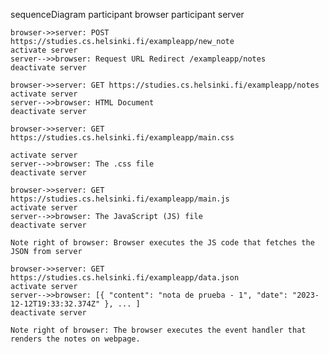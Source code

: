 sequenceDiagram
    participant browser
    participant server

    browser->>server: POST https://studies.cs.helsinki.fi/exampleapp/new_note
    activate server
    server-->>browser: Request URL Redirect /exampleapp/notes
    deactivate server

    browser->>server: GET https://studies.cs.helsinki.fi/exampleapp/notes
    activate server
    server-->>browser: HTML Document
    deactivate server

    browser->>server: GET https://studies.cs.helsinki.fi/exampleapp/main.css

    activate server
    server-->>browser: The .css file
    deactivate server

    browser->>server: GET https://studies.cs.helsinki.fi/exampleapp/main.js
    activate server
    server-->>browser: The JavaScript (JS) file
    deactivate server

    Note right of browser: Browser executes the JS code that fetches the JSON from server

    browser->>server: GET https://studies.cs.helsinki.fi/exampleapp/data.json
    activate server
    server-->>browser: [{ "content": "nota de prueba - 1", "date": "2023-12-12T19:33:32.374Z" }, ... ]
    deactivate server

    Note right of browser: The browser executes the event handler that renders the notes on webpage.